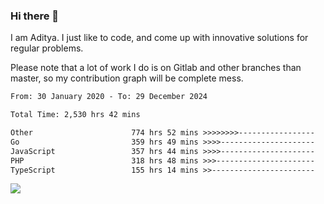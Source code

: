 ### Hi there 👋

I am Aditya. I just like to code, and come up with innovative solutions for regular problems.

Please note that a lot of work I do is on Gitlab and other branches than master, so my contribution graph will be complete mess.

<!--START_SECTION:waka-->

```txt
From: 30 January 2020 - To: 29 December 2024

Total Time: 2,530 hrs 42 mins

Other                      774 hrs 52 mins >>>>>>>>-----------------   30.62 %
Go                         359 hrs 49 mins >>>>---------------------   14.22 %
JavaScript                 357 hrs 44 mins >>>>---------------------   14.14 %
PHP                        318 hrs 48 mins >>>----------------------   12.60 %
TypeScript                 155 hrs 14 mins >>-----------------------   06.13 %
```

<!--END_SECTION:waka-->

![](https://komarev.com/ghpvc/?username=BrainBuzzer)
